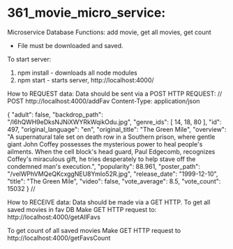 # 361_movie_micro_service: 
Microservice Database Functions: add movie, get all movies, get count 

* File must be downloaded and saved. 

To start server: 
1. npm install - downloads all node modules 
2. npm start - starts server, http://localhost:4000/

How to REQUEST data: Data should be sent via a POST HTTP REQUEST:
//
POST http://localhost:4000/addFav
Content-Type: application/json

{
"adult": false,
"backdrop_path": "/l6hQWH9eDksNJNiXWYRkWqikOdu.jpg",
"genre_ids": [
14,
18,
80
],
"id": 497,
"original_language": "en",
"original_title": "The Green Mile",
"overview": "A supernatural tale set on death row in a Southern prison, where gentle giant John Coffey possesses the mysterious power to heal people's ailments. When the cell block's head guard, Paul Edgecomb, recognizes Coffey's miraculous gift, he tries desperately to help stave off the condemned man's execution.",
"popularity": 88.961,
"poster_path": "/velWPhVMQeQKcxggNEU8YmIo52R.jpg",
"release_date": "1999-12-10",
"title": "The Green Mile",
"video": false,
"vote_average": 8.5,
"vote_count": 15032
}
//

How to RECEIVE data: Data should be made via a GET HTTP. 
To get all saved movies in fav DB
Make GET HTTP request to:
 http://localhost:4000/getAllFavs 

To get count of all saved movies
Make GET HTTP request to
http://localhost:4000/getFavsCount
